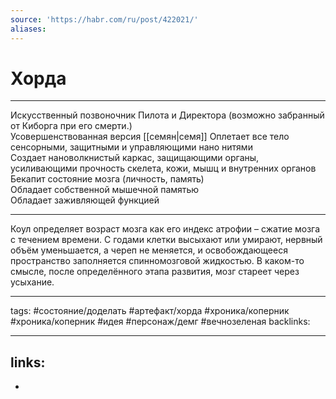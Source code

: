 ```yaml
---
source: 'https://habr.com/ru/post/422021/'
aliases: 
---
```


# Хорда
---
Искусственный позвоночник Пилота и Директора (возможно забранный от Киборга при его смерти.)  
Усовершенствованная версия [[семян|семя]]
Оплетает все тело сенсорными, защитными и управляющими нано нитями  
Создает нановолкнистый каркас, защищающими органы, усиливающими прочность скелета, кожи, мышц и внутренних органов  
Бекапит состояние мозга (личность, память)  
Обладает собственной мышечной памятью  
Обладает заживляющей функцией

---

Коул определяет возраст мозга как его индекс атрофии – сжатие мозга с течением времени. С годами клетки высыхают или умирают, нервный объём уменьшается, а череп не меняется, и освобождающееся пространство заполняется спинномозговой жидкостью. В каком-то смысле, после определённого этапа развития, мозг стареет через усыхание.

---

tags: #состояние/доделать  #артефакт/хорда #хроника/коперник  #хроника/коперник #идея  #персонаж/демг #вечнозеленая 
backlinks:

---

## links:

-
